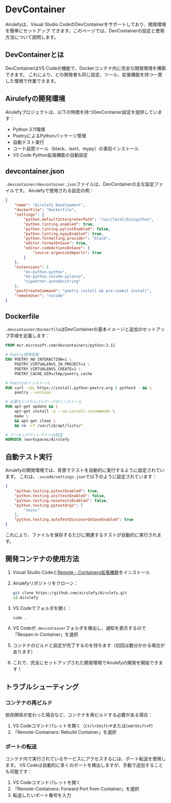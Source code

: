 # DevContainer

Airulefyは、Visual Studio CodeのDevContainerをサポートしており、開発環境を簡単にセットアップ
できます。このページでは、DevContainerの設定と使用方法について説明します。

## DevContainerとは

DevContainerはVS Codeの機能で、Dockerコンテナ内に完全な開発環境を構築できます。
これにより、どの開発者も同じ設定、ツール、拡張機能を持つ一貫した環境で作業できます。

## Airulefyの開発環境

Airulefyプロジェクトは、以下の特徴を持つDevContainer設定を提供しています：

- Python 3.11環境
- PoetryによるPythonパッケージ管理
- 自動テスト実行
- コード品質ツール（black、isort、mypy）の事前インストール
- VS Code Python拡張機能の自動設定

## devcontainer.json

`.devcontainer/devcontainer.json`ファイルは、DevContainerの主な設定ファイルです。
Airulefyで使用される設定の例：

```json
{
    "name": "Airulefy Development",
    "dockerFile": "Dockerfile",
    "settings": {
        "python.defaultInterpreterPath": "/usr/local/bin/python",
        "python.linting.enabled": true,
        "python.linting.pylintEnabled": false,
        "python.linting.mypyEnabled": true,
        "python.formatting.provider": "black",
        "editor.formatOnSave": true,
        "editor.codeActionsOnSave": {
            "source.organizeImports": true
        }
    },
    "extensions": [
        "ms-python.python",
        "ms-python.vscode-pylance",
        "njpwerner.autodocstring"
    ],
    "postCreateCommand": "poetry install && pre-commit install",
    "remoteUser": "vscode"
}
```

## Dockerfile

`.devcontainer/Dockerfile`はDevContainerの基本イメージと追加のセットアップ手順を定義します：

```Dockerfile
FROM mcr.microsoft.com/devcontainers/python:3.11

# Poetry環境変数
ENV POETRY_NO_INTERACTION=1 \
    POETRY_VIRTUALENVS_IN_PROJECT=1 \
    POETRY_VIRTUALENVS_CREATE=1 \
    POETRY_CACHE_DIR=/tmp/poetry_cache

# Poetryのインストール
RUN curl -sSL https://install.python-poetry.org | python3 - && \
    poetry --version

# 必要なシステムパッケージのインストール
RUN apt-get update && \
    apt-get install -y --no-install-recommends \
    make \
    && apt-get clean \
    && rm -rf /var/lib/apt/lists/*

# ワーキングディレクトリの設定
WORKDIR /workspaces/Airulefy
```

## 自動テスト実行

Airulefyの開発環境では、背景でテストを自動的に実行するように設定されています。
これは、`.vscode/settings.json`で以下のように設定されています：

```json
{
    "python.testing.pytestEnabled": true,
    "python.testing.unittestEnabled": false,
    "python.testing.nosetestsEnabled": false,
    "python.testing.pytestArgs": [
        "tests"
    ],
    "python.testing.autoTestDiscoverOnSaveEnabled": true
}
```

これにより、ファイルを保存するたびに関連するテストが自動的に実行されます。

## 開発コンテナの使用方法

1. Visual Studio Codeと[Remote - Containers拡張機能](https://marketplace.visualstudio.com/items?itemName=ms-vscode-remote.remote-containers)をインストール

2. Airulefyリポジトリをクローン：
   ```bash
   git clone https://github.com/airulefy/Airulefy.git
   cd Airulefy
   ```

3. VS Codeでフォルダを開く：
   ```bash
   code .
   ```

4. VS Codeが`.devcontainer`フォルダを検出し、通知を表示するので「Reopen in Container」を選択

5. コンテナのビルドと設定が完了するのを待ちます（初回は数分かかる場合があります）

6. これで、完全にセットアップされた開発環境でAirulefyの開発を開始できます！

## トラブルシューティング

### コンテナの再ビルド

依存関係が変わった場合など、コンテナを再ビルドする必要がある場合：

1. VS Codeコマンドパレットを開く（`Ctrl+Shift+P`または`Cmd+Shift+P`）
2. 「Remote-Containers: Rebuild Container」を選択

### ポートの転送

コンテナ内で実行されているサービスにアクセスするには、ポート転送を使用します。
VS Codeは自動的に多くのポートを検出しますが、手動で追加することも可能です：

1. VS Codeコマンドパレットを開く
2. 「Remote-Containers: Forward Port from Container」を選択
3. 転送したいポート番号を入力
